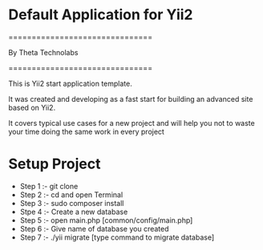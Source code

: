# **Default Application for Yii2** #
===============================

By Theta Technolabs

===============================

This is Yii2 start application template.

It was created and developing as a fast start for building an advanced site based on Yii2.

It covers typical use cases for a new project and will help you not to waste your time doing the same work in every project

# **Setup Project** #

* Step 1 :- git clone <repository link> <directory name>
* Step 2 :- cd <directory name> and open Terminal
* Step 3 :- sudo composer install
* Stpe 4 :- Create a new database
* Step 5 :- open main.php [common/config/main.php]
* Step 6 :- Give name of database you created
* Step 7 :- ./yii migrate [type command to migrate database]